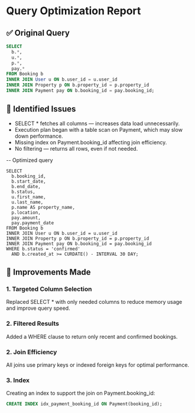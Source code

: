 # Query Optimization Report

## ✅ Original Query
```sql
SELECT
  b.*,
  u.*,
  p.*,
  pay.*
FROM Booking b
INNER JOIN User u ON b.user_id = u.user_id
INNER JOIN Property p ON b.property_id = p.property_id
INNER JOIN Payment pay ON b.booking_id = pay.booking_id;
```

## 🚫 Identified Issues
- SELECT * fetches all columns — increases data load unnecessarily.
- Execution plan began with a table scan on Payment, which may slow down performance.
- Missing index on Payment.booking_id affecting join efficiency.
- No filtering — returns all rows, even if not needed.

-- Optimized query
```
SELECT
  b.booking_id,
  b.start_date,
  b.end_date,
  b.status,
  u.first_name,
  u.last_name,
  p.name AS property_name,
  p.location,
  pay.amount,
  pay.payment_date
FROM Booking b
INNER JOIN User u ON b.user_id = u.user_id
INNER JOIN Property p ON b.property_id = p.property_id
INNER JOIN Payment pay ON b.booking_id = pay.booking_id
WHERE b.status = 'confirmed'
  AND b.created_at >= CURDATE() - INTERVAL 30 DAY;
```
## 🔧 Improvements Made
### 1. Targeted Column Selection
Replaced SELECT * with only needed columns to reduce memory usage and improve query speed.

### 2. Filtered Results
Added a WHERE clause to return only recent and confirmed bookings.

### 2. Join Efficiency
All joins use primary keys or indexed foreign keys for optimal performance.

### 3. Index
Creating an index to support the join on Payment.booking_id:

```sql
CREATE INDEX idx_payment_booking_id ON Payment(booking_id);
```
